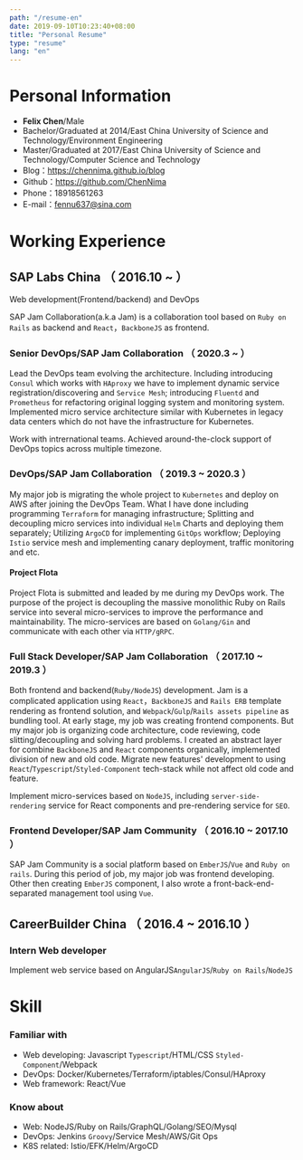 ```yaml
---
path: "/resume-en"
date: 2019-09-10T10:23:40+08:00
title: "Personal Resume"
type: "resume"
lang: "en"
---
```


# Personal Information
 - **Felix Chen**/Male
 - Bachelor/Graduated at 2014/East China University of Science and Technology/Environment Engineering
 - Master/Graduated at 2017/East China University of Science and Technology/Computer Science and Technology
 - Blog：https://chennima.github.io/blog
 - Github：https://github.com/ChenNima
 - Phone：18918561263
 - E-mail：fennu637@sina.com

# Working Experience

## SAP Labs China （ 2016.10 ~  ）
Web development(Frontend/backend) and DevOps

SAP Jam Collaboration(a.k.a Jam) is a collaboration tool based on `Ruby on Rails` as backend and `React`，`BackboneJS` as frontend.
### Senior DevOps/SAP Jam Collaboration （ 2020.3 ~  ）
Lead the DevOps team evolving the architecture. Including introducing `Consul` which works with `HAproxy` we have to implement dynamic service registration/discovering and `Service Mesh`; introducing `Fluentd` and `Prometheus` for refactoring original logging system and monitoring system. Implemented micro service architecture similar with Kubernetes in legacy data centers which do not have the infrastructure for Kubernetes.

Work with intrernational teams. Achieved around-the-clock support of DevOps topics across multiple timezone.
### DevOps/SAP Jam Collaboration （ 2019.3 ~ 2020.3 ）
My major job is migrating the whole project to `Kubernetes` and deploy on AWS after joining the DevOps Team. What I have done including programming `Terraform` for managing infrastructure; Splitting and decoupling micro services into individual `Helm` Charts and deploying them separately; Utilizing `ArgoCD` for implementing `GitOps` workflow; Deploying `Istio` service mesh and implementing canary deployment, traffic monitoring and etc.
#### Project Flota
Project Flota is submitted and leaded by me during my DevOps work. The purpose of the project is decoupling the massive monolithic Ruby on Rails service into several micro-services to improve the performance and maintainability. The micro-services are based on `Golang/Gin` and communicate with each other via `HTTP/gRPC`.

### Full Stack Developer/SAP Jam Collaboration （ 2017.10 ~ 2019.3 ）
Both frontend and backend(`Ruby/NodeJS`) development. Jam is a complicated application using `React`，`BackboneJS` and `Rails ERB` template rendering as frontend solution, and `Webpack`/`Gulp`/`Rails assets pipeline` as bundling tool. At early stage, my job was creating frontend components. But my major job is organizing code architecture, code reviewing, code slitting/decoupling and solving hard problems. I created an abstract layer for combine `BackboneJS` and `React` components organically, implemented division of new and old code. Migrate new features' development to using `React`/`Typescript`/`Styled-Component` tech-stack while not affect old code and feature.

Implement micro-services based on `NodeJS`, including `server-side-rendering` service for React components and pre-rendering service for `SEO`.
### Frontend Developer/SAP Jam Community （ 2016.10 ~  2017.10 ）
SAP Jam Community is a social platform based on `EmberJS`/`Vue` and `Ruby on rails`. During this period of job, my major job was frontend developing. Other then creating `EmberJS` component, I also wrote a front-back-end-separated management tool using `Vue`.
## CareerBuilder China （ 2016.4 ~  2016.10 ）

### Intern Web developer
Implement web service based on AngularJS`AngularJS`/`Ruby on Rails`/`NodeJS`

# Skill

### Familiar with
- Web developing: Javascript `Typescript`/HTML/CSS `Styled-Component`/Webpack
- DevOps: Docker/Kubernetes/Terraform/iptables/Consul/HAproxy
- Web framework: React/Vue

### Know about
- Web: NodeJS/Ruby on Rails/GraphQL/Golang/SEO/Mysql
- DevOps: Jenkins `Groovy`/Service Mesh/AWS/Git Ops
- K8S related: Istio/EFK/Helm/ArgoCD